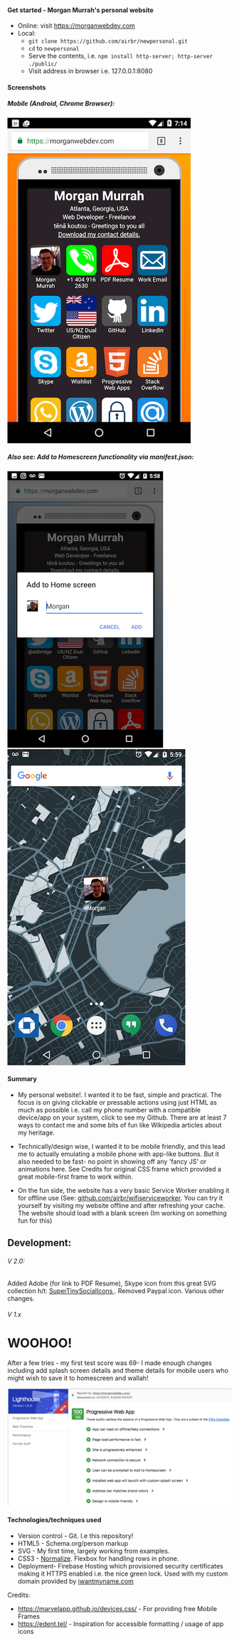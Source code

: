 #### Get started - Morgan Murrah's personal website

 * Online: visit https://morganwebdev.com
* Local: 
  * `git clone https://github.com/airbr/newpersonal.git`
  * `cd` to `newpersonal`
  * Serve the contents, i.e. `npm install http-server; http-server ./public/`
  * Visit address in browser i.e. 127.0.0.1:8080


#### Screenshots

##### Mobile (Android, Chrome Browser):

![](readme-assets/mobilemain.png)

##### Also see: Add to Homescreen functionality via manifest.json:

![](readme-assets/customsplash.png)
![](readme-assets/homescreen.png)
   
#### Summary

 * My personal website!. I wanted it to be fast, simple and practical. The focus is on giving clickable or pressable actions using just HTML as much as possible i.e. call my phone number with a compatible device/app on your system, click to see my Github. There are at least 7 ways to contact me and some bits of fun like Wikipedia articles about my heritage.
 
 * Technically/design wise, I wanted it to be mobile friendly, and this lead me to actually emulating a mobile phone with app-like buttons. But it also needed to be fast- no point in showing off any 'fancy JS' or animations here. See Credits for original CSS frame which provided a great mobile-first frame to work within.
 
 * On the fun side, the website has a very basic Service Worker enabling it for offline use (See: [github.com/airbr/wifiserviceworker](https://github.com/airbr/wifiServiceWorker). You can try it yourself by visiting my website offline and after refreshing your cache. The website should load with a blank screen (Im working on something fun for this)
 
  
  Development:
  -- 
  ###### V 2.0:
  
   Added Adobe (for link to PDF Resume), Skype icon from this great SVG collection h/t: [SuperTinySocialIcons ](https://github.com/edent/SuperTinySocialIcons/). Removed Paypal icon. Various other changes. 
  
  ###### V 1.x
  
  # WOOHOO!
  After a few tries - my first test score was 69-  I made enough changes including add splash screen details and theme details for mobile users who might wish to save it to homescreen and wallah!
  
  ![](readme-assets/PWA100.png)
  
 
#### Technologies/techniques used

* Version control - Git. I.e this repository! 
* HTML5 - Schema.org/person markup
* SVG - My first time, largely working from examples.
* CSS3 - [Normalize](https://necolas.github.io/normalize.css/). Flexbox for handling rows in phone.
* Deployment-  Firebase Hosting which provisioned security certificates making it HTTPS enabled i.e. the nice green lock. Used with my custom domain provided by [iwantmyname.com](iwantmyname.com)



Credits:

* https://marvelapp.github.io/devices.css/ - For providing free Mobile Frames
* https://edent.tel/ - Inspiration for accessible formatting / usage of app icons